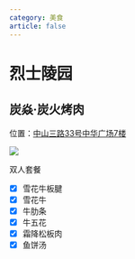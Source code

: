 ```yaml
---
category: 美食
article: false
---
```


# 烈士陵园

## 炭焱·炭火烤肉

<span class="icon iconfont icon-locate"></span> 位置：<a href="https://ditu.amap.com/place/B0IBHCJQHO" target="_blank">中山三路33号中华广场7楼</a>

![](https://img.sherry4869.com/blog/life/food/china/guangdong/guangzhou/yx/lsly/ty/img.jpg)

双人套餐
- [x] 雪花牛板腱
- [x] 雪花牛
- [x] 牛肋条
- [x] 牛五花
- [x] 霜降松板肉
- [x] 鱼饼汤